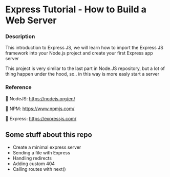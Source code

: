 # Express Tutorial - How to Build a Web Server

### Description

<p> This introduction to Express JS, we will learn how to import the Express JS  framework into your Node.js project and create your first Express app server <p>

<p> This project is very similar to the last part in Node.JS repository, but
a lot of thing happen under the hood, so.. in this way is more easly start a server <p>
  
### Reference
  
  🚀 NodeJS: https://nodejs.org/en/
  
  🚀 NPM: https://www.npmjs.com/
  
  🚀 Express: https://expressjs.com/

## Some stuff about this repo

- Create a minimal express server
- Sending a file with Express
- Handling redirects
- Adding custom 404
- Calling  routes with next()

